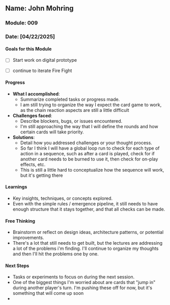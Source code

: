 <!-- Markdown Docs: https://docs.github.com/en/get-started/writing-on-github/getting-started-with-writing-and-formatting-on-github/basic-writing-and-formatting-syntax -->
## Name: John Mohring
### Module: 009

<!-- Repeat the below as needed-->
### Date: [04/22/2025]

#### Goals for this Module

- [ ] Start work on digital prototype
- [ ] continue to iterate Fire Fight


#### Progress
- **What I accomplished**:
  - Summarize completed tasks or progress made.
  - I am still trying to organize the way I expect the card game to work, as the chain reaction aspects are still a little difficult<!--Your entry here or N/A if not applicable for this entry-->
- **Challenges faced**:
  - Describe blockers, bugs, or issues encountered.
  - I'm still approaching the way that I will define the rounds and how certain cards will take priority. <!--Your entry here or N/A if not applicable for this entry-->
- **Solutions**:
  - Detail how you addressed challenges or your thought process.
  - So far I think I will have a global loop run to check for each type of action in a sequence, such as after a card is played, check for if another card needs to be burned to use it, then check for on-play effects, etc.
  - This is still a little hard to conceptualize how the sequence will work, but it's getting there <!--Your entry here or N/A if not applicable for this entry-->

#### Learnings
- Key insights, techniques, or concepts explored.
- Even with the simple rules / emergence pipeline, it still needs to have enough structure that it stays together, and that all checks can be made. <!--Your entry here or N/A if not applicable for this entry-->

#### Free Thinking
- Brainstorm or reflect on design ideas, architecture patterns, or potential improvements.
-  There's a lot that still needs to get built, but the lectures are addressing a lot of the problems i'm finding. I'll continue to organize my thoughts and then I'll hit the problems one by one. <!--Your entry here or N/A if not applicable for this entry-->
<!--

- Example prompts:
  - "What if the player interactions were asynchronous instead of real-time?"
  - "How could ECS improve performance in this system?"
  - "Does my current design support scalability? How can it improve?"
  
-->

#### Next Steps
- Tasks or experiments to focus on during the next session.
- One of the biggest things I'm worried about are cards that "jump in" during another player's turn. I'm pushing these off for now, but it's something that will come up soon
-  <!--Your entry here or N/A if not applicable for this entry-->
